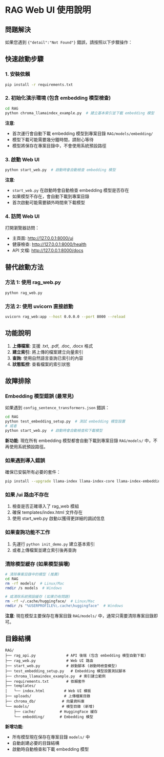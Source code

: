 # RAG Web UI 使用說明

## 問題解決

如果您遇到 `{"detail":"Not Found"}` 錯誤，請按照以下步驟操作：

## 快速啟動步驟

### 1. 安裝依賴
```bash
pip install -r requirements.txt
```

### 2. 初始化演示環境 (包含 embedding 模型檢查)
```bash
cd RAG
python chroma_llamaindex_example.py  # 建立基本索引並下載 embedding 模型
```

**注意**: 
- 首次運行會自動下載 embedding 模型到專案目錄 `RAG/models/embedding/`
- 模型下載可能需要幾分鐘時間，請耐心等待
- 模型將保存在專案目錄中，不會使用系統預設路徑

### 3. 啟動 Web UI
```bash
python start_web.py  # 啟動時會自動檢查 embedding 模型
```

**注意**: 
- `start_web.py` 在啟動時會自動檢查 embedding 模型是否存在
- 如果模型不存在，會自動下載到專案目錄
- 首次啟動可能需要額外時間來下載模型

### 4. 訪問 Web UI
打開瀏覽器訪問：
- 主頁面: http://127.0.0.1:8000/ui
- 健康檢查: http://127.0.0.1:8000/health
- API 文檔: http://127.0.0.1:8000/docs

## 替代啟動方法

### 方法 1: 使用 rag_web.py
```bash
python rag_web.py
```

### 方法 2: 使用 uvicorn 直接啟動
```bash
uvicorn rag_web:app --host 0.0.0.0 --port 8000 --reload
```

## 功能說明

1. **上傳檔案**: 支援 .txt, .pdf, .doc, .docx 格式
2. **建立索引**: 將上傳的檔案建立向量索引
3. **查詢**: 使用自然語言查詢已索引的內容
4. **狀態監控**: 查看檔案的索引狀態

## 故障排除

### Embedding 模型錯誤 (最常見)
如果遇到 `config_sentence_transformers.json` 錯誤：
```bash
cd RAG
python test_embedding_setup.py  # 測試 embedding 模型設置
# 或者
python start_web.py  # 啟動時會自動檢查和下載模型
```

**新功能**: 現在所有 embedding 模型都會自動下載到專案目錄 `RAG/models/` 中，不再使用系統預設路徑。

### 如果遇到導入錯誤
確保已安裝所有必要的套件：
```bash
pip install --upgrade llama-index llama-index-core llama-index-embeddings-huggingface llama-index-vector-stores-chroma sentence-transformers
```

### 如果 /ui 路由不存在
1. 檢查是否正確導入了 rag_web 模組
2. 確保 templates/index.html 文件存在
3. 使用 start_web.py 啟動以獲得更詳細的調試信息

### 如果查詢功能不工作
1. 先運行 `python init_demo.py` 建立基本索引
2. 或者上傳檔案並建立索引後再查詢

### 清除模型緩存 (如果模型損壞)
```bash
# 清除專案目錄中的模型 (推薦)
cd RAG
rm -rf models/  # Linux/Mac
rmdir /s models  # Windows

# 或清除系統預設緩存 (如果仍有問題)
rm -rf ~/.cache/huggingface/  # Linux/Mac
rmdir /s "%USERPROFILE%\.cache\huggingface"  # Windows
```

**注意**: 現在模型主要保存在專案目錄 `RAG/models/` 中，通常只需要清除專案目錄即可。

## 目錄結構
```
RAG/
├── rag_api.py              # API 後端 (包含 embedding 模型自動下載)
├── rag_web.py              # Web UI 路由
├── start_web.py            # 啟動腳本 (啟動時檢查模型)
├── test_embedding_setup.py   # Embedding 模型設置測試腳本
├── chroma_llamaindex_example.py  # 索引建立範例
├── requirements.txt        # 依賴套件
├── templates/
│   └── index.html         # Web UI 模板
├── uploads/               # 上傳檔案目錄
├── chroma_db/            # 向量資料庫
└── models/               # 模型目錄 (新增)
    ├── cache/           # HuggingFace 緩存
    └── embedding/       # Embedding 模型
```

**新增功能**: 
- 所有模型現在保存在專案目錄 `models/` 中
- 自動創建必要的目錄結構
- 啟動時自動檢查和下載 embedding 模型
